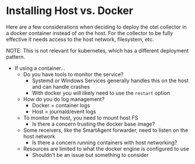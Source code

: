 # Installing Host vs. Docker

Here are a few considerations when deciding to deploy the otel collector in a docker container instead of on the host. For the collector to be fully effective it needs access to the host network, filesystem, etc.

NOTE: This is not relevant for kubernetes, which has a different deployment pattern.

- If using a container...
  - Do you have tools to monitor the service?
    - Systemd or Windows Services generally handles this on the host and can handle crashes
    - With docker you will likely need to use the `restart` option
  - How do you do log management?
    - Docker = container logs
    - Host = journald/event logs
  - To monitor the host, you need to mount host FS
    - Is there a concern trusting the docker base image?
  - Some receivers, like the SmartAgent forwarder, need to listen on the host network
    - Is there a concern running containers with host networking?
  - Resources are limited to what the docker engine is configured to use
    - Shouldn't be an issue but something to consider